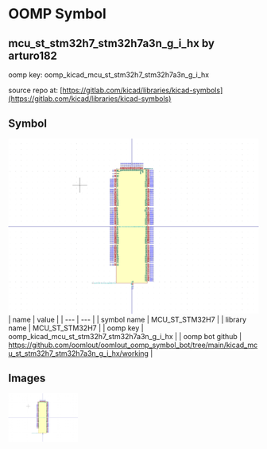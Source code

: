 # OOMP Symbol  
## mcu_st_stm32h7_stm32h7a3n_g_i_hx  by arturo182  
  
oomp key: oomp_kicad_mcu_st_stm32h7_stm32h7a3n_g_i_hx  
  
source repo at: [https://gitlab.com/kicad/libraries/kicad-symbols](https://gitlab.com/kicad/libraries/kicad-symbols)  
## Symbol  
  
[![working.png](working_600.png)](working.png)  
| name | value | 
| --- | --- | 
| symbol name | MCU_ST_STM32H7 | 
| library name | MCU_ST_STM32H7 | 
| oomp key | oomp_kicad_mcu_st_stm32h7_stm32h7a3n_g_i_hx | 
| oomp bot github | https://github.com/oomlout/oomlout_oomp_symbol_bot/tree/main/kicad_mcu_st_stm32h7_stm32h7a3n_g_i_hx/working | 
## Images  
  
[![working.png](working_140.png)](working.png)  
